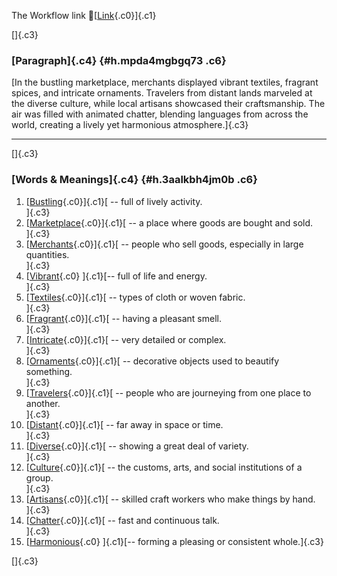 The Workflow link
👏[[Link](https://www.google.com/url?q=http://www.google.com&sa=D&source=editors&ust=1755751966583527&usg=AOvVaw3eqTkgWJQt4qCIWuR7ctoC){.c0}]{.c1}

[]{.c3}

### [Paragraph]{.c4} {#h.mpda4mgbgq73 .c6}

[In the bustling marketplace, merchants displayed vibrant textiles,
fragrant spices, and intricate ornaments. Travelers from distant lands
marveled at the diverse culture, while local artisans showcased their
craftsmanship. The air was filled with animated chatter, blending
languages from across the world, creating a lively yet harmonious
atmosphere.]{.c3}

------------------------------------------------------------------------

[]{.c3}

### [Words & Meanings]{.c4} {#h.3aalkbh4jm0b .c6}

1.  [[Bustling](https://www.google.com/url?q=http://www.google.com&sa=D&source=editors&ust=1755751966584836&usg=AOvVaw0u8TZiftxX5oHfZr46QIbe){.c0}]{.c1}[ --
    full of lively activity.\
    ]{.c3}
2.  [[Marketplace](https://www.google.com/url?q=http://www.google.com&sa=D&source=editors&ust=1755751966585073&usg=AOvVaw3fGfXLPdtilf8Md-lcrfU1){.c0}]{.c1}[ --
    a place where goods are bought and sold.\
    ]{.c3}
3.  [[Merchants](https://www.google.com/url?q=http://www.google.com&sa=D&source=editors&ust=1755751966585267&usg=AOvVaw2G1xEAR0dwLrBuhbAYBjo0){.c0}]{.c1}[ --
    people who sell goods, especially in large quantities.\
    ]{.c3}
4.  [[Vibrant](https://www.google.com/url?q=http://www.google.com&sa=D&source=editors&ust=1755751966585511&usg=AOvVaw2t5H43MdeMMh1zLsdVLCO2){.c0}
    ]{.c1}[-- full of life and energy.\
    ]{.c3}
5.  [[Textiles](https://www.google.com/url?q=http://www.google.com&sa=D&source=editors&ust=1755751966585680&usg=AOvVaw0euKmeTpEsCQFTI8B7mISS){.c0}]{.c1}[ --
    types of cloth or woven fabric.\
    ]{.c3}
6.  [[Fragrant](https://www.google.com/url?q=http://www.google.com&sa=D&source=editors&ust=1755751966585857&usg=AOvVaw1KCR1FUOnhVwZ8ZEiMnxpm){.c0}]{.c1}[ --
    having a pleasant smell.\
    ]{.c3}
7.  [[Intricate](https://www.google.com/url?q=http://www.google.com&sa=D&source=editors&ust=1755751966586010&usg=AOvVaw14EdG9d7YiAitrfc793kMf){.c0}]{.c1}[ --
    very detailed or complex.\
    ]{.c3}
8.  [[Ornaments](https://www.google.com/url?q=http://www.google.com&sa=D&source=editors&ust=1755751966586167&usg=AOvVaw30kNYqg39pcEd11SAVflsZ){.c0}]{.c1}[ --
    decorative objects used to beautify something.\
    ]{.c3}
9.  [[Travelers](https://www.google.com/url?q=http://www.google.com&sa=D&source=editors&ust=1755751966586362&usg=AOvVaw2ExjMLTvhWHXem0uVG5xDA){.c0}]{.c1}[ --
    people who are journeying from one place to another.\
    ]{.c3}
10. [[Distant](https://www.google.com/url?q=http://www.google.com&sa=D&source=editors&ust=1755751966586563&usg=AOvVaw2U0ik7WG7tDjbA_WKXYapY){.c0}]{.c1}[ --
    far away in space or time.\
    ]{.c3}
11. [[Diverse](https://www.google.com/url?q=http://www.google.com&sa=D&source=editors&ust=1755751966586718&usg=AOvVaw0T32tBab6OgMFcD4_HpfuN){.c0}]{.c1}[ --
    showing a great deal of variety.\
    ]{.c3}
12. [[Culture](https://www.google.com/url?q=http://www.google.com&sa=D&source=editors&ust=1755751966586880&usg=AOvVaw3ShvKP7NrYHAyVwE1Ie8o-){.c0}]{.c1}[ --
    the customs, arts, and social institutions of a group.\
    ]{.c3}
13. [[Artisans](https://www.google.com/url?q=http://www.google.com&sa=D&source=editors&ust=1755751966587078&usg=AOvVaw3WKSCyqayKAx3OYmmCFI7s){.c0}]{.c1}[ --
    skilled craft workers who make things by hand.\
    ]{.c3}
14. [[Chatter](https://www.google.com/url?q=http://www.google.com&sa=D&source=editors&ust=1755751966587326&usg=AOvVaw3v1TlWNEcxHTtNw6LNX090){.c0}]{.c1}[ --
    fast and continuous talk.\
    ]{.c3}
15. [[Harmonious](https://www.google.com/url?q=http://www.google.com&sa=D&source=editors&ust=1755751966587500&usg=AOvVaw06ayOJeZ1_e0Rua8B6rIS-){.c0}
    ]{.c1}[-- forming a pleasing or consistent whole.]{.c3}

[]{.c3}
